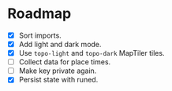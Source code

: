 # Roadmap

- [x] Sort imports.
- [x] Add light and dark mode.
- [x] Use `topo-light` and `topo-dark` MapTiler tiles.
- [ ] Collect data for place times.
- [ ] Make key private again.
- [x] Persist state with runed.
